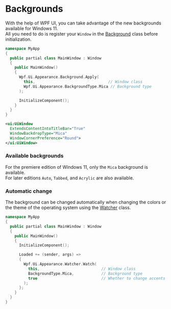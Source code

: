 # Backgrounds
With the help of WPF UI, you can take advantage of the new backgrounds available for Windows 11.  
All you need to do is register your `Window` in the [Background](https://github.com/lepoco/wpfui/blob/main/WPFUI/Appearance/Background.cs) class before initialization.

```cpp
namespace MyApp
{
  public partial class MainWindow : Window
  {
    public MainWindow()
    {
      Wpf.Ui.Appearance.Background.Apply(
        this,                                // Window class
        Wpf.Ui.Appearance.BackgroundType.Mica // Background type
      );

      InitializeComponent();
    }
  }
}
```

```xml
<ui:UiWindow
  ExtendsContentIntoTitleBar="True"
  WindowBackdropType="Mica"
  WindowCornerPreference="Round">
</ui:UiWindow>
```

### Available backgrounds
For the premiere edition of Windows 11, only the `Mica` background is available.  
For later editions `Auto`, `Tabbed`, and `Acrylic` are also available.

### Automatic change
The background can be changed automatically when changing the colors or the theme of the operating system using the [Watcher](https://github.com/lepoco/wpfui/blob/main/WPFUI/Appearance/Watcher.cs) class.
```cpp
namespace MyApp
{
  public partial class MainWindow : Window
  {
    public MainWindow()
    {
      InitializeComponent();

      Loaded += (sender, args) =>
      {
        Wpf.Ui.Appearance.Watcher.Watch(
          this,                           // Window class
          BackgroundType.Mica,            // Background type
          true                            // Whether to change accents automatically
        );
      };
    }
  }
}
```
